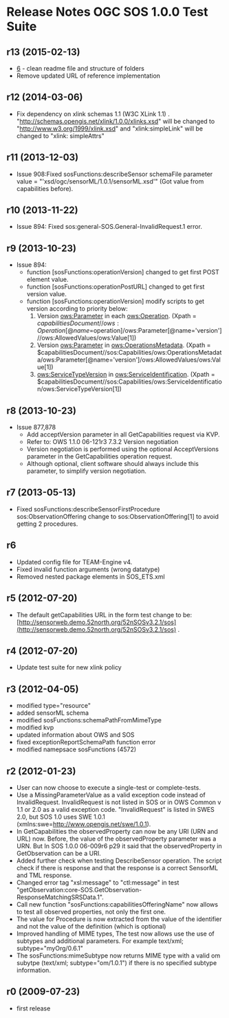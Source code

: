# Release Notes OGC SOS 1.0.0 Test Suite

## r13 (2015-02-13)

* [6](https://github.com/opengeospatial/ets-sos10/issues/6) - clean readme file and structure of folders
* Remove updated URL of reference implementation 

## r12 (2014-03-06)

* Fix dependency on xlink schemas 1.1 (W3C XLink 1.1) . "http://schemas.opengis.net/xlink/1.0.0/xlinks.xsd" will be changed to "http://www.w3.org/1999/xlink.xsd" and "xlink:simpleLink" will be changed to "xlink: simpleAttrs"

## r11 (2013-12-03)

* Issue 908:Fixed sosFunctions:describeSensor schemaFile parameter value =  "'xsd/ogc/sensorML/1.0.1/sensorML.xsd'" (Got value from capabilities before).

## r10 (2013-11-22)

* Issue 894: Fixed sos:general-SOS.General-InvalidRequest.1 error.
	
## r9 (2013-10-23)

* Issue 894: 
	- function [sosFunctions:operationVersion] changed to get first POST element value.
	- function [sosFunctions:operationPostURL] changed to get first version value.
	- function [sosFunctions:operationVersion] modify scripts to get version according to priority below:
		1. Version  <ows:Parameter> in each <ows:Operation>.
			(Xpath = $capabilitiesDocument//ows:Operation[@name=$operation]/ows:Parameter[@name='version']//ows:AllowedValues/ows:Value[1])
		2. Version  <ows:Parameter> in <ows:OperationsMetadata>.
			(Xpath = $capabilitiesDocument//sos:Capabilities/ows:OperationsMetadata/ows:Parameter[@name='version']/ows:AllowedValues/ows:Value[1])
		3. <ows:ServiceTypeVersion> in <ows:ServiceIdentification>.
			(Xpath = $capabilitiesDocument//sos:Capabilities/ows:ServiceIdentification/ows:ServiceTypeVersion[1])
 

## r8 (2013-10-23)
* Issue 877,878
	- Add acceptVersion parameter in all GetCapabilities request via KVP.
	- Refer to: OWS 1.1.0 06-121r3 7.3.2 Version negotiation 
	- Version negotiation is performed using the optional AcceptVersions parameter in the GetCapabilities operation request. 
	- Although optional, client software should always include this parameter, to simplify version negotiation.
  
## r7 (2013-05-13)
* Fixed sosFunctions:describeSensorFirstProcedure sos:ObservationOffering change to sos:ObservationOffering[1] to avoid getting 2 procedures.

## r6

* Updated config file for TEAM-Engine v4.
* Fixed invalid function arguments (wrong datatype)
* Removed nested package elements in SOS_ETS.xml


## r5 (2012-07-20)
* The default getCapabilities URL in the form test change to be: [http://sensorweb.demo.52north.org/52nSOSv3.2.1/sos](http://sensorweb.demo.52north.org/52nSOSv3.2.1/sos)
	 .

## r4 (2012-07-20)
* Update test suite for new xlink policy

## r3 (2012-04-05)

- modified type="resource"
- added  sensorML schema
- modified sosFunctions:schemaPathFromMimeType
- modified kvp
- updated information about OWS and SOS
- fixed exceptionReportSchemaPath function error
- modified namepsace sosFunctions (4572)


## r2 (2012-01-23)

- User can now choose to execute a single-test or complete-tests.
- Use a  MissingParameterValue  as a valid exception code instead of InvalidRequest. InvalidRequest is not listed in SOS or in OWS Common v 1.1 or 2.0 as a valid exception code. "InvalidRequest" is listed in SWES 2.0, but SOS 1.0 uses SWE 1.0.1 (xmlns:swe=http://www.opengis.net/swe/1.0.1).
- In GetCapabilities the observedProperty can now be any URI (URN and URL) now. Before, the value of the observedProperty parameter was a URN. But In SOS 1.0.0 06-009r6 p29 it said that the observedProperty in GetObservation can be a URI.
- Added further check when testing DescribeSensor operation. The script check if there is response and that the response is a correct SensorML and TML response.
- Changed error tag "xsl:message" to "ctl:message" in test "getObservation:core-SOS.GetObservation-ResponseMatchingSRSData.1".
- Call new function "sosFunctions:capabilitiesOfferingName" now allows to test all observed properties, not only the first one.
- The value for Procedure is now extracted from the value of the identifier and not the value of the definition (which is optional) 
- Improved handling of MIME types, The test now allows use the use of subtypes and additional parameters. For example text/xml; subtype="myOrg/0.6.1"
- The sosFunctions:mimeSubtype now returns MIME type with a valid om subytpe  (text/xml; subtype="om/1.0.1") if there is no specified subtype information.

## r0 (2009-07-23)
- first release



